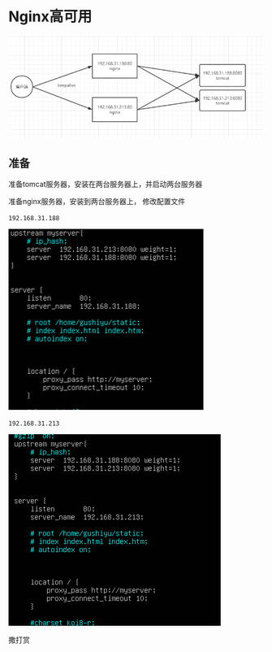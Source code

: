 # Nginx高可用

![image-20201220154217093](https://raw.githubusercontent.com/1471246901/myblog/master/img/image-20201220154217093.png)

## 准备

准备tomcat服务器，安装在两台服务器上，并启动两台服务器

准备nginx服务器，安装到两台服务器上， 修改配置文件

`192.168.31.188`

![image-20201220161525338](https://raw.githubusercontent.com/1471246901/myblog/master/img/image-20201220161525338.png)

`192.168.31.213`

![image-20201220162206016](https://raw.githubusercontent.com/1471246901/myblog/master/img/image-20201220162206016.png)

撒打赏

